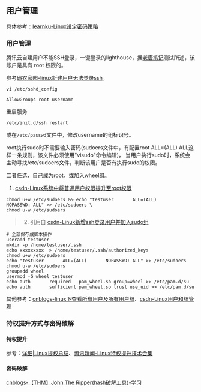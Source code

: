 ## 用户管理


具体参考：[learnku-Linux设定密码策略](https://learnku.com/articles/52174)

### 用户管理

腾讯云自建用户不能SSH登录，一键登录的lighthouse，据[老唐笔记](https://oldtang.com/9823.html)测试所述，该账户是具有 root 权限的。

参考[码农家园-linux新建用户无法登录ssh](https://www.codenong.com/cs106546599/)。

`vi /etc/sshd_config`

```
AllowGroups root username
```

重启服务

```
/etc/init.d/ssh restart
```

或在`/etc/passwd`文件中，修改username的组标识号。


root执行sudo时不需要输入密码(sudoers文件中，有配置root ALL=(ALL) ALL这样一条规则，该文件必须使用"visudo"命令编辑)， 当用户执行sudo时，系统会主动寻找/etc/sudoers文件，判断该用户是否有执行sudo的权限。

二者任选，自己成为root，或加入wheel组。

1. [csdn-Linux系统中将普通用户权限提升至root权限](https://blog.csdn.net/weixin_45178128/article/details/103155720)

```
chmod u+w /etc/sudoers && echo "testuser       ALL=(ALL)       NOPASSWD: ALL" >> /etc/sudoers \
chmod u-w /etc/sudoers
```


> 2. 引用自 [csdn-Linux新增ssh登录用户并加入sudo组](https://blog.csdn.net/xiunai78/article/details/84578529)

```
# 全部保存成脚本操作
useradd testuser
mkdir -p /home/testuser/.ssh
echo xxxxxxxxx  > /home/testuser/.ssh/authorized_keys
chmod u+w /etc/sudoers
echo "testuser       ALL=(ALL)       NOPASSWD: ALL" >> /etc/sudoers
chmod u-w /etc/sudoers
groupadd wheel
usermod -G wheel testuser
echo auth       required   pam_wheel.so group=wheel >> /etc/pam.d/su
echo auth       sufficient pam_wheel.so trust use_uid >> /etc/pam.d/su
```

其他参考：[cnblogs-linux下查看所有用户及所有用户组](https://www.cnblogs.com/pengyunjing/p/8543026.html)、[csdn-Linux用户和组管理](https://blog.csdn.net/weixin_43770382/article/details/112755626)

### 特权提升方式与密码破解

#### 特权提升

参考：[详细|Linux提权总结](https://blog.csdn.net/st3pby/article/details/127718846)、[腾讯新闻-Linux特权提升技术合集](https://view.inews.qq.com/k/20211015A001PB00?web_channel=wap&openApp=false)

#### 密码破解

[cnblogs-【THM】John The Ripper(hash破解工具)-学习](https://www.cnblogs.com/Hekeats-L/archive/2022/09/30/16745318.html)
